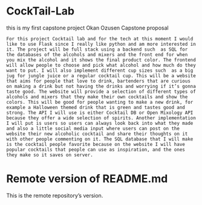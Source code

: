 # CockTail-Lab
this is my first capstone project 
Okan Ozusen
Capstone proposal

	For this project Cocktail lab and for the tech at this moment I would like to use Flask since I really like python and am more interested in it. The project will be full stack using a backend such  as SQL for the databases of the alcohols and mixers and the front end for when you mix the alcohol and it shows the final product color. The frontend will allow people to choose and pick what alcohol and how much do they want to put. I will also implement different cup sizes such  as a big jug for jungle juice or a regular cocktail cup. This will be a website that aims for people that love to drink, bartenders that are curious on making a drink but not having the drinks and worrying if it’s gonna taste good. The website will provide a selection of different types of alcohols and mixers that they make their own cocktails and show the colors. This will be good for people wanting to make a new drink, for example a Halloween themed drink that is green and tastes good and strong. The API I will use is either Cocktail DB or Open Mixology API because they offer a wide selection of spirits. Another implementation I will put is users so users can always look back into what they made and also a little social media input where users can post on the website their new alcoholic cocktail and share their thoughts on it with other people commenting on it. The SQL database that I will make is the cocktail people favorite because on the website I will have popular cocktails that people can use as inspiration, and the ones they make so it saves on server.
# Remote version of README.md
This is the remote repository’s version.
